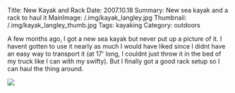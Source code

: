 Title: New Kayak and Rack
Date: 2007.10.18
Summary: New sea kayak and a rack to haul it
MainImage: /.img/kayak_langley.jpg
Thumbnail: /.img/kayak_langley_thumb.jpg
Tags: kayaking
Category: outdoors

A few months ago, I got a new sea kayak but never put up a picture of it. I havent gotten to use it nearly as much I would have liked since I didnt have an easy way to transport it (at 17' long, I couldnt just throw it in the bed of my truck like I can with my swifty). But I finally got a good rack setup so I can haul the thing around.

<p><img src="/.img/outdoors/rack.jpg" class="smallimg" /></p>
